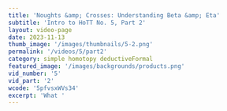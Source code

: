 ```yaml
---
title: 'Noughts &amp; Crosses: Understanding Beta &amp; Eta'
subtitle: 'Intro to HoTT No. 5, Part 2'
layout: video-page
date: 2023-11-13
thumb_image: '/images/thumbnails/5-2.png'
permalink: '/videos/5/part2'
category: simple homotopy deductiveFormal
featured_image: '/images/backgrounds/products.png'
vid_number: '5'
vid_part: '2'
wcode: '5pfvsxWVs34'
excerpt: 'What '
---
```



